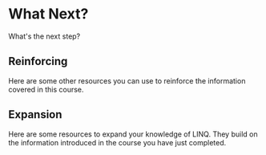 [//]: # (GENERATED FILE -- DO NOT EDIT)
# What Next?
What's the next step?

## Reinforcing
Here are some other resources you can use to reinforce the information covered in this course.

## Expansion
Here are some resources to expand your knowledge of LINQ. They build on the information introduced in the course you have just completed.


